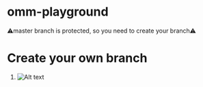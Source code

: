# omm-playground
⚠️master branch is protected, so you need to create your branch⚠️
# Create your own branch
1. ![Alt text](https://github.com/EgorOnufreychuk/omm_images/blob/master/%D0%90%D0%BD%D0%BD%D0%BE%D1%82%D0%B0%D1%86%D0%B8%D1%8F%202020-06-08%20180740.png "Ramijk")
